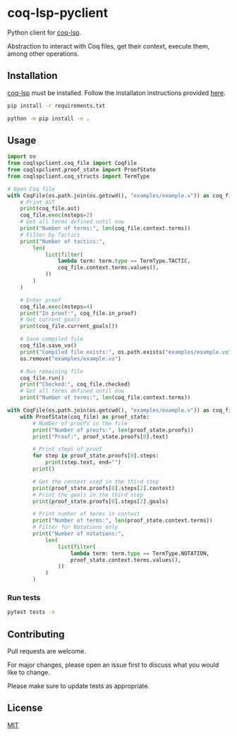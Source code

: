 # coq-lsp-pyclient

Python client for [coq-lsp](https://github.com/ejgallego/coq-lsp).

Abstraction to interact with Coq files, get their context, execute them, among other operations.

## Installation

[coq-lsp](https://github.com/ejgallego/coq-lsp) must be installed. Follow the installaton instructions provided [here](https://github.com/ejgallego/coq-lsp#%EF%B8%8F-installation).

```bash
pip install -r requirements.txt
```

```bash
python -m pip install -e .
```

## Usage
```python
import os
from coqlspclient.coq_file import CoqFile
from coqlspclient.proof_state import ProofState
from coqlspclient.coq_structs import TermType

# Open Coq file
with CoqFile(os.path.join(os.getcwd(), "examples/example.v")) as coq_file:
    # Print AST
    print(coq_file.ast)
    coq_file.exec(nsteps=2)
    # Get all terms defined until now
    print("Number of terms:", len(coq_file.context.terms))
    # Filter by Tactics
    print("Number of tactics:",
        len(
            list(filter(
                lambda term: term.type == TermType.TACTIC,
                coq_file.context.terms.values(),
            ))
        )
    )

    # Enter proof
    coq_file.exec(nsteps=4)
    print("In proof:", coq_file.in_proof)
    # Get current goals
    print(coq_file.current_goals())

    # Save compiled file
    coq_file.save_vo()
    print("Compiled file exists:", os.path.exists("examples/example.vo"))
    os.remove("examples/example.vo")

    # Run remaining file
    coq_file.run()
    print("Checked:", coq_file.checked)
    # Get all terms defined until now
    print("Number of terms:", len(coq_file.context.terms))

with CoqFile(os.path.join(os.getcwd(), "examples/example.v")) as coq_file:
    with ProofState(coq_file) as proof_state:
        # Number of proofs in the file
        print("Number of proofs:", len(proof_state.proofs))
        print("Proof:", proof_state.proofs[0].text)

        # Print steps of proof
        for step in proof_state.proofs[0].steps:
            print(step.text, end="")
        print()

        # Get the context used in the third step
        print(proof_state.proofs[0].steps[2].context)
        # Print the goals in the third step
        print(proof_state.proofs[0].steps[2].goals)

        # Print number of terms in context
        print("Number of terms:", len(proof_state.context.terms))
        # Filter for Notations only
        print("Number of notations:",
            len(
                list(filter(
                    lambda term: term.type == TermType.NOTATION,
                    proof_state.context.terms.values(),
                ))
            )
        )
```

### Run tests

```bash
pytest tests -s
```

## Contributing

Pull requests are welcome. 

For major changes, please open an issue first to discuss what you would like to change.

Please make sure to update tests as appropriate.

## License

[MIT](https://choosealicense.com/licenses/mit/)